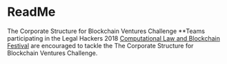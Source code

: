 # ReadMe
The Corporate Structure for Blockchain Ventures Challenge
**Teams participating in the Legal Hackers 2018 [Computational Law and Blockchain Festival](https://legalhackers.org/clbfest2018) are encouraged to tackle the The Corporate Structure for Blockchain Ventures Challenge.
